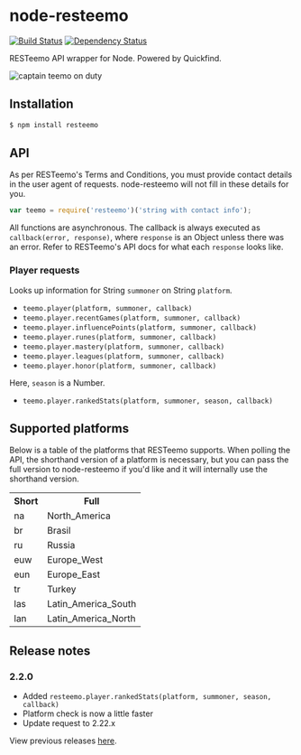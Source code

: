 # node-resteemo

[![Build Status](https://travis-ci.org/KenanY/node-resteemo.png)](https://travis-ci.org/KenanY/node-resteemo)
[![Dependency Status](https://gemnasium.com/KenanY/node-resteemo.png)](https://gemnasium.com/KenanY/node-resteemo)

RESTeemo API wrapper for Node. Powered by Quickfind.

![captain teemo on duty](https://a248.e.akamai.net/camo.github.com/32fb5a8ead7c5cdff5b8003b84b0a7189a05d67c/687474703a2f2f692e696d6775722e636f6d2f654964593746612e706e67)

## Installation

``` bash
$ npm install resteemo
```

## API

As per RESTeemo's Terms and Conditions, you must provide contact details in the
user agent of requests. node-resteemo will not fill in these details for you.

``` javascript
var teemo = require('resteemo')('string with contact info');
```

All functions are asynchronous. The callback is always executed as
`callback(error, response)`, where `response` is an Object unless there was an
error. Refer to RESTeemo's API docs for what each `response` looks like.

### Player requests

Looks up information for String `summoner` on String `platform`.

- `teemo.player(platform, summoner, callback)`
- `teemo.player.recentGames(platform, summoner, callback)`
- `teemo.player.influencePoints(platform, summoner, callback)`
- `teemo.player.runes(platform, summoner, callback)`
- `teemo.player.mastery(platform, summoner, callback)`
- `teemo.player.leagues(platform, summoner, callback)`
- `teemo.player.honor(platform, summoner, callback)`

Here, `season` is a Number.

- `teemo.player.rankedStats(platform, summoner, season, callback)`

## Supported platforms

Below is a table of the platforms that RESTeemo supports. When polling
the API, the shorthand version of a platform is necessary, but you can pass the
full version to node-resteemo if you'd like and it will internally use the
shorthand version.

<table>
  <tr>
    <th>Short</th>
    <th>Full</th>
  </tr>
  <tr>
    <td>na</td>
    <td>North_America</td>
  </tr>
  <tr>
    <td>br</td>
    <td>Brasil</td>
  </tr>
  <tr>
    <td>ru</td>
    <td>Russia</td>
  </tr>
  <tr>
    <td>euw</td>
    <td>Europe_West</td>
  </tr>
  <tr>
    <td>eun</td>
    <td>Europe_East</td>
  </tr>
  <tr>
    <td>tr</td>
    <td>Turkey</td>
  </tr>
  <tr>
    <td>las</td>
    <td>Latin_America_South</td>
  </tr>
  <tr>
    <td>lan</td>
    <td>Latin_America_North</td>
  </tr>
</table>

## Release notes

### 2.2.0

- Added `resteemo.player.rankedStats(platform, summoner, season, callback)`
- Platform check is now a little faster
- Update request to 2.22.x

View previous releases [here](https://github.com/KenanY/node-resteemo/wiki/Changelog).